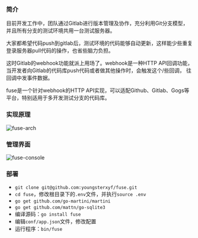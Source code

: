 ### 简介

目前开发工作中，团队通过Gitlab进行版本管理及协作，充分利用Git分支模型，并且所有分支的测试环境共用一台测试服务器。

大家都希望代码push到gitlab后，测试环境的代码能够自动更新，这样能少些重复登录服务器pull代码的操作，也省些脑力负担。

这时Gitlab的webhook功能就派上用场了。webhook是一种HTTP API回调功能，当开发者向Gitlab的代码库push代码或者做其他操作时，会触发这个/些回调，
往回调中发事件数据。

fuse是一个针对webhook的HTTP API实现，可以适配Github、Gitlab、Gogs等平台，特别适用于多开发测试分支的代码库。

### 实现原理

![fuse-arch](https://raw.github.com/youngsterxyf/fuse/master/fuse-arch.png)

### 管理界面

![fuse-console](https://raw.github.com/youngsterxyf/fuse/master/fuse-console.png)

### 部署

- `git clone git@github.com:youngsterxyf/fuse.git`
- `cd fuse`，修改根目录下的`.env`文件，并执行`source .env`
- `go get github.com/go-martini/martini`
- `go get github.com/mattn/go-sqlite3`
- 编译源码：`go install fuse`
- 编辑`conf/app.json`文件，修改配置
- 运行程序：`bin/fuse`
